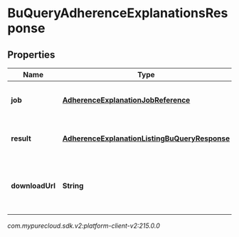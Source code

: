 # BuQueryAdherenceExplanationsResponse


## Properties

| Name | Type | Description | Notes |
| ------------ | ------------- | ------------- | ------------- |
| **job** | [**AdherenceExplanationJobReference**](AdherenceExplanationJobReference) | The asynchronous job handling the query |  [optional] |
| **result** | [**AdherenceExplanationListingBuQueryResponse**](AdherenceExplanationListingBuQueryResponse) | The result of the query. May come via notification |  [optional] |
| **downloadUrl** | **String** | The URL from which to download the result. May come via notification |  [optional] |




_com.mypurecloud.sdk.v2:platform-client-v2:215.0.0_
